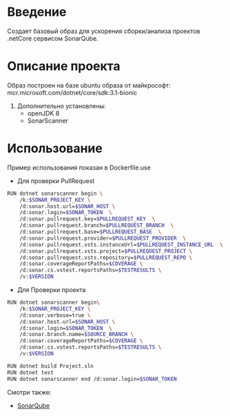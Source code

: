 # Введение 
Создает базовый образ для ускорения сборки/анализа проектов .netCore сервисом SonarQube.

# Описание проекта
Образ построен на базе ubuntu образа от майкрософт: mcr.microsoft.com/dotnet/core/sdk:3.1-bionic
1.	Дополнительно установлены:
    * openJDK 8
    * SonarScanner

# Использование
Пример использования показан в Dockerfile.use
*    Для проверки PullRequest
``` bash
RUN dotnet sonarscanner begin \
	/k:$SONAR_PROJECT_KEY \
	/d:sonar.host.url=$SONAR_HOST \
	/d:sonar.login=$SONAR_TOKEN  \
	/d:sonar.pullrequest.key=$PULLREQUEST_KEY  \
	/d:sonar.pullrequest.branch=$PULLREQUEST_BRANCH  \
	/d:sonar.pullrequest.base=$PULLREQUEST_BASE  \
	/d:sonar.pullrequest.provider=$PULLREQUEST_PROVIDER  \
	/d:sonar.pullrequest.vsts.instanceUrl=$PULLREQUEST_INSTANCE_URL  \
	/d:sonar.pullrequest.vsts.project=$PULLREQUEST_PROJECT \
	/d:sonar.pullrequest.vsts.repository=$PULLREQUEST_REPO \
	/d:sonar.coverageReportPaths=$COVERAGE \
	/d:sonar.cs.vstest.reportsPaths=$TESTRESULTS \
	/v:$VERSION
```
*    Для Проверки проекта
``` bash
RUN dotnet sonarscanner begin\
	/k:$SONAR_PROJECT_KEY \
    /d:sonar.verbose=true \
	/d:sonar.host.url=$SONAR_HOST \
	/d:sonar.login=$SONAR_TOKEN  \
	/d:sonar.branch.name=$SOURCE_BRANCH \
	/d:sonar.coverageReportPaths=$COVERAGE \
	/d:sonar.cs.vstest.reportsPaths=$TESTRESULTS \
	/v:$VERSION 
```
``` bash
RUN dotnet build Project.sln  
RUN dotnet test  
RUN dotnet sonarscanner end /d:sonar.login=$SONAR_TOKEN
```

Смотри также:
- [SonarQube](https://www.sonarqube.org/)

